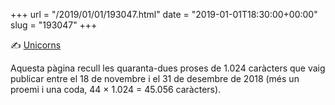 +++
url = "/2019/01/01/193047.html"
date = "2019-01-01T18:30:00+00:00"
slug = "193047"
+++

✍ [Unicorns](http://carlesbellver.net/contes/unicorns)

Aquesta pàgina recull les quaranta-dues proses de 1.024 caràcters que vaig publicar entre el 18 de novembre i el 31 de desembre de 2018 (més un proemi i una coda, 44 × 1.024 = 45.056 caràcters).